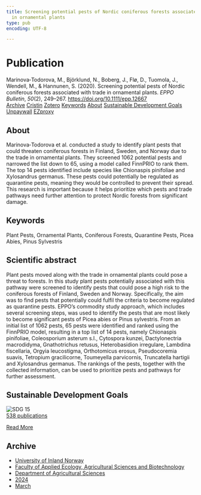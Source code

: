 ```yaml
---
title: Screening potential pests of Nordic coniferous forests associated with trade
  in ornamental plants
type: pub
encoding: UTF-8

---
```

<h1>Publication</h1>
<article id="csl-bib-container-5MKD6WX6" class="csl-bib-container">
  <div class="csl-bib-body"> <div class="csl-entry">Marinova‐Todorova, M., Björklund, N., Boberg, J., Flø, D., Tuomola, J., Wendell, M., &#38; Hannunen, S. (2020). Screening potential pests of Nordic coniferous forests associated with trade in ornamental plants. <i>EPPO Bulletin</i>, <i>50</i>(2), 249–267. <a href="https://doi.org/10.1111/epp.12667">https://doi.org/10.1111/epp.12667</a></div> </div>
  <div class="csl-bib-buttons">
    <a href="#taxonomy-article-5MKD6WX6" alt="archive" class="csl-bib-button">Archive</a>
    <a href="https://app.cristin.no/results/show.jsf?id=2254051" alt="Cristin" class="csl-bib-button">Cristin</a>
    <a href="http://zotero.org/groups/5881554/items/5MKD6WX6" alt="Zotero" class="csl-bib-button">Zotero</a>
    <a href="#keywords-article-5MKD6WX6" alt="keywords" class="csl-bib-button">Keywords</a>
    <a href="#about-article-5MKD6WX6" alt="about_pub" class="csl-bib-button">About</a>
    <a href="#sdg-article-5MKD6WX6" alt="sdg" class="csl-bib-button">Sustainable Development Goals</a>
    <a href="https://onlinelibrary.wiley.com/doi/pdfdirect/10.1111/epp.12667" alt="Unpaywall" class="csl-bib-button">Unpaywall</a>
    <a href="https://onlinelibrary.wiley.com/doi/pdfdirect/10.1111/epp.12667" alt="EZproxy" class="csl-bib-button">EZproxy</a>
  </div>
  <div id="csl-bib-meta-container-5MKD6WX6"></div>
</article>
<div id="csl-bib-meta-5MKD6WX6" class="csl-bib-meta">
  <article id="about-article-5MKD6WX6" class="about_pub-article">
    <h1>About</h1>
    Marinova‐Todorova et al. conducted a study to identify plant pests that could threaten coniferous forests in Finland, Sweden, and Norway due to the trade in ornamental plants. They screened 1062 potential pests and narrowed the list down to 65, using a model called FinnPRIO to rank them. The top 14 pests identified include species like Chionaspis pinifoliae and Xylosandrus germanus. These pests could potentially be regulated as quarantine pests, meaning they would be controlled to prevent their spread. This research is important because it helps prioritize which pests and trade pathways need further attention to protect Nordic forests from significant damage.
  </article>
  <article id="keywords-article-5MKD6WX6" class="keywords-article">
    <h1>Keywords</h1>
    Plant Pests, Ornamental Plants, Coniferous Forests, Quarantine Pests, Picea Abies, Pinus Sylvestris
  </article>
  <article id="abstract-article-5MKD6WX6" class="abstract-article">
    <h1>Scientific abstract</h1>
    Plant pests moved along with the trade in ornamental plants could pose a threat to forests. In this study plant pests potentially associated with this pathway were screened to identify pests that could pose a high risk to the coniferous forests of Finland, Sweden and Norway. Specifically, the aim was to find pests that potentially could fulfil the criteria to become regulated as quarantine pests. EPPO’s commodity study approach, which includes several screening steps, was used to identify the pests that are most likely to become significant pests of Picea abies or Pinus sylvestris. From an initial list of 1062 pests, 65 pests were identified and ranked using the FinnPRIO model, resulting in a top list of 14 pests, namely Chionaspis pinifoliae, Coleosporium asterum s.l., Cytospora kunzei, Dactylonectria macrodidyma, Gnathotrichus retusus, Heterobasidion irregulare, Lambdina fiscellaria, Orgyia leucostigma, Orthotomicus erosus, Pseudocoremia suavis, Tetropium gracilicorne, Toumeyella parvicornis, Truncatella hartigii and Xylosandrus germanus. The rankings of the pests, together with the collected information, can be used to prioritize pests and pathways for further assessment.
  </article>
  <article id="sdg-article-5MKD6WX6" class="sdg-article">
    <h1>Sustainable Development Goals</h1>
    <div class="sdg-container"><div id="sdg15" class="sdg">
        <img src="{{< params subfolder >}}images/sdg/sdg15_en.png" class="image" alt="SDG 15">
        <div class="sdg-overlay">
          <a href="{{< params subfolder >}}en/archive/?sdg=15#archive" class="sdg-publication-count"><span>538</span> publications</a>
          <p><a href="https://sdgs.un.org/goals/goal15" class="sdg-read-more">Read More</a></p>
        </div>
      </div></div>
  </article>
  <article id="taxonomy-article-5MKD6WX6" class="taxonomy-article">
    <h1>Archive</h1>
    <ul>
      <li><a href="{{< params subfolder >}}en/archive/?key=3DCRN523">University of Inland Norway</a></li>
      <li><a href="{{< params subfolder >}}en/archive/?key=T77LXH6D">Faculty of Applied Ecology, Agricultural Sciences and Biotechnology</a></li>
      <li><a href="{{< params subfolder >}}en/archive/?key=SSN4QLEC">Department of Agricultural Sciences</a></li>
      <li><a href="{{< params subfolder >}}en/archive/?key=RU9ZUC2M">2024</a></li>
      <li><a href="{{< params subfolder >}}en/archive/?key=JGJ75ALC">March</a></li>
    </ul>
  </article>
</div>
